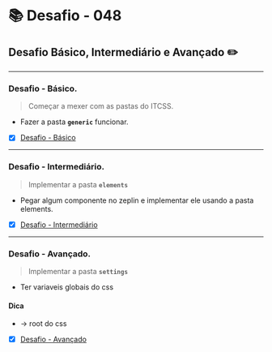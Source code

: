 # :books: Desafio - 048

## Desafio Básico, Intermediário e Avançado :pencil2:

---

### Desafio - Básico.

> Começar a mexer com as pastas do ITCSS.

- Fazer a pasta **`generic`** funcionar.

- [x] [Desafio - Básico](https://github.com/milafrn/jogo-da-velha/commit/b2d2b086968269b4bc4e3b02d90b4374bf7284e4)

---

### Desafio - Intermediário.

> Implementar a pasta **`elements`**

- Pegar algum componente no zeplin e implementar ele usando a pasta elements.

- [x] [Desafio - Intermediário](https://github.com/milafrn/jogo-da-velha/commit/8a21b3592cfcef8c8432858cb2a806118213228a)

---

### Desafio - Avançado.

> Implementar a pasta **`settings`**

- Ter variaveis globais do css

#### Dica
- -> root do css

- [x] [Desafio - Avançado](https://github.com/milafrn/jogo-da-velha/commit/e3e36fabf2f4fcf579f879382a311e490d25c454)
